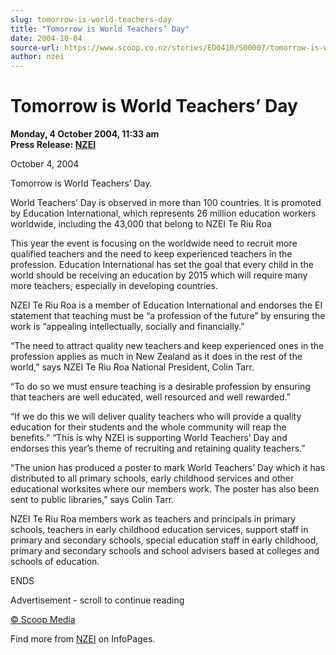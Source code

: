 ```yaml
---
slug: tomorrow-is-world-teachers-day
title: "Tomorrow is World Teachers’ Day"
date: 2004-10-04
source-url: https://www.scoop.co.nz/stories/ED0410/S00007/tomorrow-is-world-teachers-day.htm
author: nzei
---
```

Tomorrow is World Teachers’ Day
===============================

**Monday, 4 October 2004, 11:33 am**  
**Press Release: [NZEI](https://info.scoop.co.nz/NZEI)**

October 4, 2004

Tomorrow is World Teachers’ Day.

World Teachers’ Day is observed in more than 100 countries. It is promoted by Education International, which represents 26 million education workers worldwide, including the 43,000 that belong to NZEI Te Riu Roa

This year the event is focusing on the worldwide need to recruit more qualified teachers and the need to keep experienced teachers in the profession. Education International has set the goal that every child in the world should be receiving an education by 2015 which will require many more teachers, especially in developing countries.

NZEI Te Riu Roa is a member of Education International and endorses the EI statement that teaching must be “a profession of the future” by ensuring the work is “appealing intellectually, socially and financially.”

“The need to attract quality new teachers and keep experienced ones in the profession applies as much in New Zealand as it does in the rest of the world,” says NZEI Te Riu Roa National President, Colin Tarr.

“To do so we must ensure teaching is a desirable profession by ensuring that teachers are well educated, well resourced and well rewarded.”

“If we do this we will deliver quality teachers who will provide a quality education for their students and the whole community will reap the benefits.” “This is why NZEI is supporting World Teachers’ Day and endorses this year’s theme of recruiting and retaining quality teachers.”

“The union has produced a poster to mark World Teachers’ Day which it has distributed to all primary schools, early childhood services and other educational worksites where our members work. The poster has also been sent to public libraries,” says Colin Tarr.

NZEI Te Riu Roa members work as teachers and principals in primary schools, teachers in early childhood education services, support staff in primary and secondary schools, special education staff in early childhood, primary and secondary schools and school advisers based at colleges and schools of education.

ENDS

Advertisement - scroll to continue reading





[© Scoop Media](http://www.scoop.co.nz/about/terms.html)

Find more from [NZEI](https://info.scoop.co.nz/NZEI) on InfoPages.